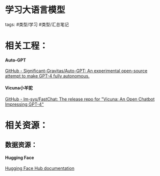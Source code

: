 # 学习大语言模型


tags:   #类型/学习 #类型/汇总笔记 


# 相关工程：

#### Auto-GPT

[GitHub - Significant-Gravitas/Auto-GPT: An experimental open-source attempt to make GPT-4 fully autonomous.](https://github.com/Significant-Gravitas/Auto-GPT.git)

#### Vicuna小羊驼

[GitHub - lm-sys/FastChat: The release repo for "Vicuna: An Open Chatbot Impressing GPT-4"](https://github.com/lm-sys/FastChat.git)



# 相关资源：

## 数据资源：


#### Hugging Face

[Hugging Face Hub documentation](https://huggingface.co/docs/hub/index)



